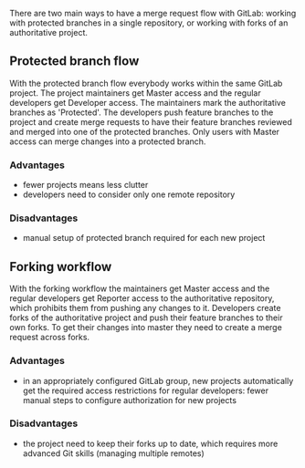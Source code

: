 There are two main ways to have a merge request flow with GitLab: working with protected branches in a single repository, or working with forks of an authoritative project.

## Protected branch flow

With the protected branch flow everybody works within the same GitLab project.
The project maintainers get Master access and the regular developers get Developer access.
The maintainers mark the authoritative branches as 'Protected'.
The developers push feature branches to the project and create merge requests to have their feature branches reviewed and merged into one of the protected branches.
Only users with Master access can merge changes into a protected branch.

### Advantages

- fewer projects means less clutter
- developers need to consider only one remote repository

### Disadvantages

- manual setup of protected branch required for each new project

## Forking workflow

With the forking workflow the maintainers get Master access and the regular developers get Reporter access to the authoritative repository, which prohibits them from pushing any changes to it.
Developers create forks of the authoritative project and push their feature branches to their own forks.
To get their changes into master they need to create a merge request across forks.

### Advantages

- in an appropriately configured GitLab group, new projects automatically get the required access restrictions for regular developers: fewer manual steps to configure authorization for new projects

### Disadvantages

- the project need to keep their forks up to date, which requires more advanced Git skills (managing multiple remotes)
